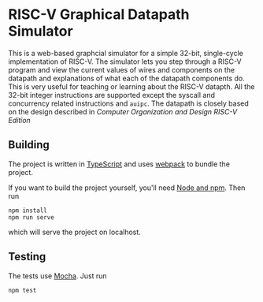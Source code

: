 # RISC-V Graphical Datapath Simulator

This is a web-based graphcial simulator for a simple 32-bit, single-cycle implementation of RISC-V. The simulator lets you step through a RISC-V program and view the current values of wires and components on the datapath and explanations of what each of the datapath components do. This is very useful for teaching or learning about the RISC-V datapth. All the 32-bit integer instructions are supported except the syscall and concurrency related instructions and `auipc`. The datapath is closely based on the design described in *Computer Organization and Design RISC-V Edition*

## Building

The project is written in [TypeScript](https://www.typescriptlang.org) and uses [webpack](https://webpack.js.org) to bundle the project.

If you want to build the project yourself, you'll need [Node and npm](https://nodejs.org/). Then run
```
npm install
npm run serve
```
which will serve the project on localhost.

## Testing
The tests use [Mocha](https://mochajs.org). Just run
```
npm test
```
